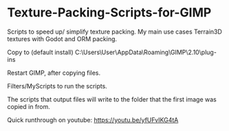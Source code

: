 # Texture-Packing-Scripts-for-GIMP

Scripts to speed up/ simplify texture packing. My main use cases Terrain3D textures with Godot and ORM packing.

Copy to (default install) C:\Users\User\AppData\Roaming\GIMP\2.10\plug-ins

Restart GIMP, after copying files.

Filters/MyScripts to run the scripts.

The scripts that output files will write to the folder that the first image was copied in from.

Quick runthrough on youtube: https://youtu.be/yfUFvIKG4tA
